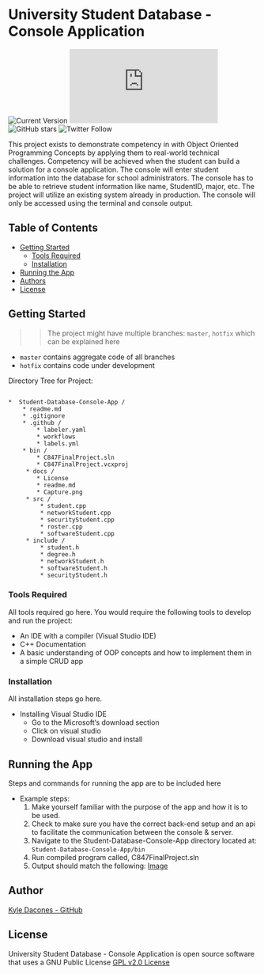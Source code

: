 # University Student Database - Console Application 

![Current Version](https://img.shields.io/badge/version-v0.1-blue)
![GitHub contributors](https://img.shields.io/github/contributors/kyledacones/readme.md)
![GitHub stars](https://img.shields.io/github/stars/kyledacones/README-Template?style=social)
![Twitter Follow](https://img.shields.io/twitter/follow/kyledacones?style=social)


This project exists to demonstrate competency in with Object Oriented Programming Concepts by applying them to real-world technical challenges. Competency will be achieved when the student can build a solution for a console application. The console will enter student information into the database for school administrators. The console has to be able to retrieve student information like name, StudentID, major, etc. The project will utilize an existing system already in production. The console will only be accessed using the terminal and console output.

## Table of Contents
- [Getting Started](#getting-started)
	- [Tools Required](#tools-required)
	- [Installation](#installation)
- [Running the App](#running-the-app)
- [Authors](#authors)
- [License](#license)

## Getting Started

> > The project might have multiple branches: `master`, `hotfix` which can be explained here

* `master` contains aggregate code of all branches
* `hotfix` contains code under development

Directory Tree for Project: 

```

*  Student-Database-Console-App /
    * readme.md 
    * .gitignore 
    * .github /
        * labeler.yaml
        * workflows
        * labels.yml
    * bin /
        * C847FinalProject.sln 
        * C847FinalProject.vcxproj
     * docs /
        * License
        * readme.md
        * Capture.png
     * src / 
         * student.cpp
         * networkStudent.cpp
         * securityStudent.cpp
         * roster.cpp
         * softwareStudent.cpp
     * include / 
         * student.h 
         * degree.h
         * networkStudent.h
         * softwareStudent.h
         * securityStudent.h

```


### Tools Required

All tools required go here. You would require the following tools to develop and run the project:

* An IDE with a compiler (Visual Studio IDE)
* C++ Documentation 
* A basic understanding of OOP concepts and how to implement them in a simple CRUD app 


### Installation

All installation steps go here.

* Installing Visual Studio IDE 
  * Go to the Microsoft‘s download section
  * Click on visual studio 
  * Download visual studio and install 


## Running the App

Steps and commands for running the app are to be included here

* Example steps:
   1. Make yourself familiar with the purpose of the app and how it is to be used. 
   2. Check to make sure you have the correct back-end setup and an api to facilitate the communication between the console & server. 
   3. Navigate to the Student-Database-Console-App directory located at: 
   `Student-Database-Console-App/bin`
   6. Run compiled program called, C847FinalProject.sln
   7. Output should match the following:
[Image](https://github.com/kyledacones/Student-Database-Console-App/blob/master/LICENSE)

## Author
[Kyle Dacones - GitHub](github.com/kyledacones)

## License

University Student Database - Console Application is open source software that uses a GNU Public License [GPL v2.0 License](https://github.com/kyledacones/Student-Database-Console-App/blob/master/LICENSE)

